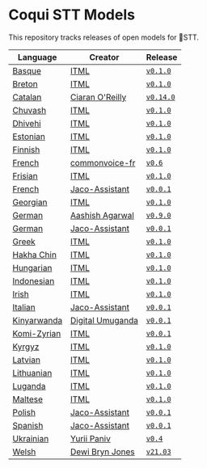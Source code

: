 # Coqui STT Models

This repository tracks releases of open models for 🐸STT.

| Language | Creator | Release |
|----------|---------|---------|
| [Basque](https://en.wikipedia.org/wiki/Basque_language) | [ITML](https://itml.cl.indiana.edu/) | [`v0.1.0`](https://github.com/coqui-ai/STT-models/releases/tag/basque/itml/v0.1.0) |
| [Breton](https://en.wikipedia.org/wiki/Breton_language) | [ITML](https://itml.cl.indiana.edu/) | [`v0.1.0`](https://github.com/coqui-ai/STT-models/releases/tag/breton/itml/v0.1.0) |
| [Catalan](https://en.wikipedia.org/wiki/Catalan_language) | [Ciaran O'Reilly](https://github.com/ccoreilly) | [`v0.14.0`](https://github.com/coqui-ai/STT-models/releases/tag/catalan/ccoreilly/v0.14.0) |
| [Chuvash](https://en.wikipedia.org/wiki/Chuvash_language) | [ITML](https://itml.cl.indiana.edu/) | [`v0.1.0`](https://github.com/coqui-ai/STT-models/releases/tag/chuvash/itml/v0.1.0) |
| [Dhivehi](https://en.wikipedia.org/wiki/Dhivehi_language) | [ITML](https://itml.cl.indiana.edu/) | [`v0.1.0`](https://github.com/coqui-ai/STT-models/releases/tag/dhivehi/itml/v0.1.0) |
| [Estonian](https://en.wikipedia.org/wiki/Estonian_language) | [ITML](https://itml.cl.indiana.edu/) | [`v0.1.0`](https://github.com/coqui-ai/STT-models/releases/tag/estonian/itml/v0.1.0) |
| [Finnish](https://en.wikipedia.org/wiki/Finnish_language) | [ITML](https://itml.cl.indiana.edu/) | [`v0.1.0`](https://github.com/coqui-ai/STT-models/releases/tag/finnish/itml/v0.1.0) |
| [French](https://en.wikipedia.org/wiki/French_language) | [commonvoice-fr](https://github.com/common-voice/commonvoice-fr) | [`v0.6`](https://github.com/coqui-ai/STT-models/releases/tag/french/commonvoice-fr/v0.6) |
| [Frisian](https://en.wikipedia.org/wiki/Frisian_language) | [ITML](https://itml.cl.indiana.edu/) | [`v0.1.0`](https://github.com/coqui-ai/STT-models/releases/tag/frisian/itml/v0.1.0) |
| [French](https://en.wikipedia.org/wiki/French_language) | [Jaco-Assistant](https://gitlab.com/Jaco-Assistant) | [`v0.0.1`](https://github.com/coqui-ai/STT-models/releases/tag/french/jaco-assistant/v0.0.1) |
| [Georgian](https://en.wikipedia.org/wiki/Georgian_language) | [ITML](https://itml.cl.indiana.edu/) | [`v0.1.0`](https://github.com/coqui-ai/STT-models/releases/tag/georgian/itml/v0.1.0) |
| [German](https://en.wikipedia.org/wiki/German_language) | [Aashish Agarwal](https://github.com/AASHISHAG) | [`v0.9.0`](https://github.com/coqui-ai/STT-models/releases/tag/german/AASHISHAG/v0.9.0) |
| [German](https://en.wikipedia.org/wiki/German_language) | [Jaco-Assistant](https://gitlab.com/Jaco-Assistant) | [`v0.0.1`](https://github.com/coqui-ai/STT-models/releases/tag/german/jaco-assistant/v0.0.1) |
| [Greek](https://en.wikipedia.org/wiki/Greek_language) | [ITML](https://itml.cl.indiana.edu/) | [`v0.1.0`](https://github.com/coqui-ai/STT-models/releases/tag/greek/itml/v0.1.0) |
| [Hakha Chin](https://en.wikipedia.org/wiki/Hakha_Chin_language) | [ITML](https://itml.cl.indiana.edu/) | [`v0.1.0`](https://github.com/coqui-ai/STT-models/releases/tag/hakha-chin/itml/v0.1.0) |
| [Hungarian](https://en.wikipedia.org/wiki/Hungarian_language) | [ITML](https://itml.cl.indiana.edu/) | [`v0.1.0`](https://github.com/coqui-ai/STT-models/releases/tag/hungarian/itml/v0.1.0) |
| [Indonesian](https://en.wikipedia.org/wiki/Indonesian_language) | [ITML](https://itml.cl.indiana.edu/) | [`v0.1.0`](https://github.com/coqui-ai/STT-models/releases/tag/indonesian/itml/v0.1.0) |
| [Irish](https://en.wikipedia.org/wiki/Irish_language) | [ITML](https://itml.cl.indiana.edu/) | [`v0.1.0`](https://github.com/coqui-ai/STT-models/releases/tag/irish/itml/v0.1.0) |
| [Italian](https://en.wikipedia.org/wiki/Italian_language) | [Jaco-Assistant](https://gitlab.com/Jaco-Assistant) | [`v0.0.1`](https://github.com/coqui-ai/STT-models/releases/tag/italian/jaco-assistant/v0.0.1) |
| [Kinyarwanda](https://en.wikipedia.org/wiki/Kinyarwanda_language) | [Digital Umuganda](https://digitalumuganda.com/) | [`v0.0.1`](https://github.com/coqui-ai/STT-models/releases/tag/kinyarwanda/digital-umuganda/v0.0.1) |
| [Komi-Zyrian](https://en.wikipedia.org/wiki/Komi_language) | [ITML](https://itml.cl.indiana.edu/) | [`v0.0.1`](https://github.com/coqui-ai/STT-models/releases/tag/komi/itml/v0.0.1) |
| [Kyrgyz](https://en.wikipedia.org/wiki/Kyrgyz_language) | [ITML](https://itml.cl.indiana.edu/) | [`v0.1.0`](https://github.com/coqui-ai/STT-models/releases/tag/kyrgyz/itml/v0.1.0) |
| [Latvian](https://en.wikipedia.org/wiki/Latvian_language) | [ITML](https://itml.cl.indiana.edu/) | [`v0.1.0`](https://github.com/coqui-ai/STT-models/releases/tag/latvian/itml/v0.1.0) |
| [Lithuanian](https://en.wikipedia.org/wiki/Lithuanian_language) | [ITML](https://itml.cl.indiana.edu/) | [`v0.1.0`](https://github.com/coqui-ai/STT-models/releases/tag/lithuanian/itml/v0.1.0) |
| [Luganda](https://en.wikipedia.org/wiki/Luganda_language) | [ITML](https://itml.cl.indiana.edu/) | [`v0.1.0`](https://github.com/coqui-ai/STT-models/releases/tag/luganda/itml/v0.1.0) |
| [Maltese](https://en.wikipedia.org/wiki/Maltese_language) | [ITML](https://itml.cl.indiana.edu/) | [`v0.1.0`](https://github.com/coqui-ai/STT-models/releases/tag/maltese/itml/v0.1.0) |
| [Polish](https://en.wikipedia.org/wiki/Polish_language) | [Jaco-Assistant](https://gitlab.com/Jaco-Assistant) | [`v0.0.1`](https://github.com/coqui-ai/STT-models/releases/tag/polish/jaco-assistant/v0.0.1) |
| [Spanish](https://en.wikipedia.org/wiki/Spanish_language) | [Jaco-Assistant](https://gitlab.com/Jaco-Assistant) | [`v0.0.1`](https://github.com/coqui-ai/STT-models/releases/tag/spanish/jaco-assistant/v0.0.1) |
| [Ukrainian](https://en.wikipedia.org/wiki/Ukrainian_language) | [Yurii Paniv](https://github.com/robinhad/) | [`v0.4`](https://github.com/coqui-ai/STT-models/releases/tag/ukrainian/robinhad/v0.4) |
| [Welsh](https://en.wikipedia.org/wiki/Welsh_language) | [Dewi Bryn Jones](https://github.com/dewibrynjones/) | [`v21.03`](https://github.com/coqui-ai/STT-models/releases/tag/welsh/techiaith/v21.03) |
